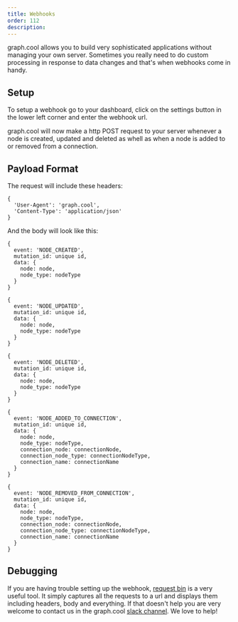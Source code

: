 ```yaml
---
title: Webhooks
order: 112
description:
---
```


graph.cool allows you to build very sophisticated applications without managing your own server. Sometimes you really need to do custom processing in response to data changes and that's when webhooks come in handy.

## Setup

To setup a webhook go to your dashboard, click on the settings button in the lower left corner and enter the webhook url.

graph.cool will now make a http POST request to your server whenever a node is created, updated and deleted as whell as when a node is added to or removed from a connection.

## Payload Format

The request will include these headers:

```
{
  'User-Agent': 'graph.cool',
  'Content-Type': 'application/json'
}
```

And the body will look like this:

```
{
  event: 'NODE_CREATED',
  mutation_id: unique id,
  data: {
    node: node,
    node_type: nodeType
  }
}
```

```
{
  event: 'NODE_UPDATED',
  mutation_id: unique id,
  data: {
    node: node,
    node_type: nodeType
  }
}
```

```
{
  event: 'NODE_DELETED',
  mutation_id: unique id,
  data: {
    node: node,
    node_type: nodeType
  }
}
```

```
{
  event: 'NODE_ADDED_TO_CONNECTION',
  mutation_id: unique id,
  data: {
    node: node,
    node_type: nodeType,
    connection_node: connectionNode,
    connection_node_type: connectionNodeType,
    connection_name: connectionName
  }
}
```

```
{
  event: 'NODE_REMOVED_FROM_CONNECTION',
  mutation_id: unique id,
  data: {
    node: node,
    node_type: nodeType,
    connection_node: connectionNode,
    connection_node_type: connectionNodeType,
    connection_name: connectionName
  }
}
```

## Debugging

If you are having trouble setting up the webhook, [request bin](http://requestb.in/) is a very useful tool. It simply captures all the requests to a url and displays them including headers, body and everything. If that doesn't help you are very welcome to contact us in the graph.cool [slack channel](https://slack.graph.cool/). We love to help!
